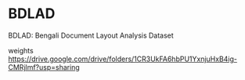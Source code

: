 # BDLAD
BDLAD: Bengali Document Layout Analysis Dataset

weights https://drive.google.com/drive/folders/1CR3UkFA6hbPU1YxnjuHxB4ig-CMRjlmf?usp=sharing
